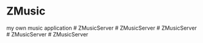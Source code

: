 # ZMusic
my own music application
#   Z M u s i c S e r v e r  
 #   Z M u s i c S e r v e r  
 #   Z M u s i c S e r v e r  
 #   Z M u s i c S e r v e r  
 #   Z M u s i c S e r v e r  
 